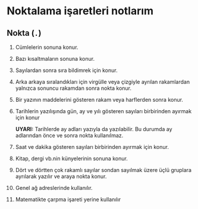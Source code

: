 
# Noktalama işaretleri notlarım

## Nokta (`.`)

1. Cümlelerin sonuna konur.
2. Bazı kısaltmaların sonuna konur.
3. Sayılardan sonra sıra bildimrek için konur.
4. Arka arkaya sıralandıkları için virgülle veya çizgiyle ayrılan rakamlardan yalnızca sonuncu rakamdan sonra nokta konur.
5. Bir yazının maddelerini gösteren rakam veya harflerden sonra konur.
6. Tarihlerin yazılışında gün, ay ve yılı gösteren sayıları birbirinden ayırmak için konur

   **UYARI:** Tarihlerde ay adları yazıyla da yazılabilir. Bu durumda ay adlarından önce ve sonra nokta kullanılmaz.

7. Saat ve dakika gösteren sayıları birbirinden ayırmak için konur.
8. Kitap, dergi vb.nin künyelerinin sonuna konur.
9. Dört ve dörtten çok rakamlı sayılar sondan sayılmak üzere üçlü gruplara ayrılarak yazılır ve araya nokta konur.
10. Genel ağ adreslerinde kullanılır.
11. Matematikte çarpma işareti yerine kullanılır
